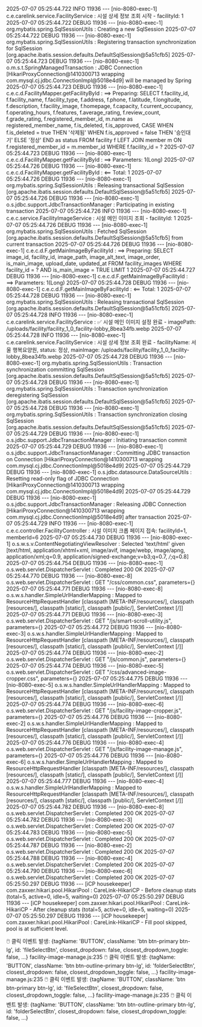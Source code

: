 2025-07-07 05:25:44.722  INFO 11936 --- [nio-8080-exec-1] c.e.carelink.service.FacilityService     : 시설 상세 정보 조회 시작 - facilityId: 1
2025-07-07 05:25:44.722 DEBUG 11936 --- [nio-8080-exec-1] org.mybatis.spring.SqlSessionUtils       : Creating a new SqlSession
2025-07-07 05:25:44.722 DEBUG 11936 --- [nio-8080-exec-1] org.mybatis.spring.SqlSessionUtils       : Registering transaction synchronization for SqlSession [org.apache.ibatis.session.defaults.DefaultSqlSession@5a51cfb5]
2025-07-07 05:25:44.723 DEBUG 11936 --- [nio-8080-exec-1] o.m.s.t.SpringManagedTransaction         : JDBC Connection [HikariProxyConnection@1410300713 wrapping com.mysql.cj.jdbc.ConnectionImpl@5018e4d9] will be managed by Spring
2025-07-07 05:25:44.723 DEBUG 11936 --- [nio-8080-exec-1] c.e.c.d.FacilityMapper.getFacilityById   : ==>  Preparing: SELECT f.facility_id, f.facility_name, f.facility_type, f.address, f.phone, f.latitude, f.longitude, f.description, f.facility_image, f.homepage, f.capacity, f.current_occupancy, f.operating_hours, f.features, f.average_rating, f.review_count, f.grade_rating, f.registered_member_id, m.name as registered_member_name, f.is_deleted, f.is_approved, CASE WHEN f.is_deleted = true THEN '삭제됨' WHEN f.is_approved = false THEN '승인대기' ELSE '정상' END as status FROM facility f LEFT JOIN member m ON f.registered_member_id = m.member_id WHERE f.facility_id = ?
2025-07-07 05:25:44.723 DEBUG 11936 --- [nio-8080-exec-1] c.e.c.d.FacilityMapper.getFacilityById   : ==> Parameters: 1(Long)
2025-07-07 05:25:44.726 DEBUG 11936 --- [nio-8080-exec-1] c.e.c.d.FacilityMapper.getFacilityById   : <==      Total: 1
2025-07-07 05:25:44.726 DEBUG 11936 --- [nio-8080-exec-1] org.mybatis.spring.SqlSessionUtils       : Releasing transactional SqlSession [org.apache.ibatis.session.defaults.DefaultSqlSession@5a51cfb5]
2025-07-07 05:25:44.726 DEBUG 11936 --- [nio-8080-exec-1] o.s.jdbc.support.JdbcTransactionManager  : Participating in existing transaction
2025-07-07 05:25:44.726  INFO 11936 --- [nio-8080-exec-1] c.e.c.service.FacilityImageService       : 시설 메인 이미지 조회 - facilityId: 1
2025-07-07 05:25:44.726 DEBUG 11936 --- [nio-8080-exec-1] org.mybatis.spring.SqlSessionUtils       : Fetched SqlSession [org.apache.ibatis.session.defaults.DefaultSqlSession@5a51cfb5] from current transaction
2025-07-07 05:25:44.726 DEBUG 11936 --- [nio-8080-exec-1] c.e.c.d.F.getMainImageByFacilityId       : ==>  Preparing: SELECT image_id, facility_id, image_path, image_alt_text, image_order, is_main_image, upload_date, updated_at FROM facility_images WHERE facility_id = ? AND is_main_image = TRUE LIMIT 1
2025-07-07 05:25:44.727 DEBUG 11936 --- [nio-8080-exec-1] c.e.c.d.F.getMainImageByFacilityId       : ==> Parameters: 1(Long)
2025-07-07 05:25:44.728 DEBUG 11936 --- [nio-8080-exec-1] c.e.c.d.F.getMainImageByFacilityId       : <==      Total: 1
2025-07-07 05:25:44.728 DEBUG 11936 --- [nio-8080-exec-1] org.mybatis.spring.SqlSessionUtils       : Releasing transactional SqlSession [org.apache.ibatis.session.defaults.DefaultSqlSession@5a51cfb5]
2025-07-07 05:25:44.728  INFO 11936 --- [nio-8080-exec-1] c.e.carelink.service.FacilityService     : ✅ 시설 메인 이미지 설정 완료 - imagePath: /uploads/facility/facility_1_0_facility-lobby_8bea34fb.webp
2025-07-07 05:25:44.728  INFO 11936 --- [nio-8080-exec-1] c.e.carelink.service.FacilityService     : 시설 상세 정보 조회 완료 - facilityName: 서울 행복요양원, status: 정상, mainImage: /uploads/facility/facility_1_0_facility-lobby_8bea34fb.webp
2025-07-07 05:25:44.728 DEBUG 11936 --- [nio-8080-exec-1] org.mybatis.spring.SqlSessionUtils       : Transaction synchronization committing SqlSession [org.apache.ibatis.session.defaults.DefaultSqlSession@5a51cfb5]
2025-07-07 05:25:44.728 DEBUG 11936 --- [nio-8080-exec-1] org.mybatis.spring.SqlSessionUtils       : Transaction synchronization deregistering SqlSession [org.apache.ibatis.session.defaults.DefaultSqlSession@5a51cfb5]
2025-07-07 05:25:44.728 DEBUG 11936 --- [nio-8080-exec-1] org.mybatis.spring.SqlSessionUtils       : Transaction synchronization closing SqlSession [org.apache.ibatis.session.defaults.DefaultSqlSession@5a51cfb5]
2025-07-07 05:25:44.729 DEBUG 11936 --- [nio-8080-exec-1] o.s.jdbc.support.JdbcTransactionManager  : Initiating transaction commit
2025-07-07 05:25:44.729 DEBUG 11936 --- [nio-8080-exec-1] o.s.jdbc.support.JdbcTransactionManager  : Committing JDBC transaction on Connection [HikariProxyConnection@1410300713 wrapping com.mysql.cj.jdbc.ConnectionImpl@5018e4d9]
2025-07-07 05:25:44.729 DEBUG 11936 --- [nio-8080-exec-1] o.s.jdbc.datasource.DataSourceUtils      : Resetting read-only flag of JDBC Connection [HikariProxyConnection@1410300713 wrapping com.mysql.cj.jdbc.ConnectionImpl@5018e4d9]
2025-07-07 05:25:44.729 DEBUG 11936 --- [nio-8080-exec-1] o.s.jdbc.support.JdbcTransactionManager  : Releasing JDBC Connection [HikariProxyConnection@1410300713 wrapping com.mysql.cj.jdbc.ConnectionImpl@5018e4d9] after transaction
2025-07-07 05:25:44.729  INFO 11936 --- [nio-8080-exec-1] c.e.c.controller.FacilityController      : 시설 이미지 크롭 페이지 접속: facilityId=1, memberId=6
2025-07-07 05:25:44.730 DEBUG 11936 --- [nio-8080-exec-1] o.s.w.s.v.ContentNegotiatingViewResolver : Selected 'text/html' given [text/html, application/xhtml+xml, image/avif, image/webp, image/apng, application/xml;q=0.9, application/signed-exchange;v=b3;q=0.7, */*;q=0.8]
2025-07-07 05:25:44.754 DEBUG 11936 --- [nio-8080-exec-1] o.s.web.servlet.DispatcherServlet        : Completed 200 OK
2025-07-07 05:25:44.770 DEBUG 11936 --- [nio-8080-exec-8] o.s.web.servlet.DispatcherServlet        : GET "/css/common.css", parameters={}
2025-07-07 05:25:44.771 DEBUG 11936 --- [nio-8080-exec-8] o.s.w.s.handler.SimpleUrlHandlerMapping  : Mapped to ResourceHttpRequestHandler [classpath [META-INF/resources/], classpath [resources/], classpath [static/], classpath [public/], ServletContext [/]]
2025-07-07 05:25:44.771 DEBUG 11936 --- [nio-8080-exec-3] o.s.web.servlet.DispatcherServlet        : GET "/js/smart-scroll-utility.js", parameters={}
2025-07-07 05:25:44.772 DEBUG 11936 --- [nio-8080-exec-3] o.s.w.s.handler.SimpleUrlHandlerMapping  : Mapped to ResourceHttpRequestHandler [classpath [META-INF/resources/], classpath [resources/], classpath [static/], classpath [public/], ServletContext [/]]
2025-07-07 05:25:44.774 DEBUG 11936 --- [nio-8080-exec-2] o.s.web.servlet.DispatcherServlet        : GET "/js/common.js", parameters={}
2025-07-07 05:25:44.774 DEBUG 11936 --- [nio-8080-exec-5] o.s.web.servlet.DispatcherServlet        : GET "/css/advanced-image-cropper.css", parameters={}
2025-07-07 05:25:44.775 DEBUG 11936 --- [nio-8080-exec-5] o.s.w.s.handler.SimpleUrlHandlerMapping  : Mapped to ResourceHttpRequestHandler [classpath [META-INF/resources/], classpath [resources/], classpath [static/], classpath [public/], ServletContext [/]]
2025-07-07 05:25:44.774 DEBUG 11936 --- [nio-8080-exec-6] o.s.web.servlet.DispatcherServlet        : GET "/js/facility-image-cropper.js", parameters={}
2025-07-07 05:25:44.776 DEBUG 11936 --- [nio-8080-exec-2] o.s.w.s.handler.SimpleUrlHandlerMapping  : Mapped to ResourceHttpRequestHandler [classpath [META-INF/resources/], classpath [resources/], classpath [static/], classpath [public/], ServletContext [/]]
2025-07-07 05:25:44.776 DEBUG 11936 --- [nio-8080-exec-4] o.s.web.servlet.DispatcherServlet        : GET "/js/facility-image-manage.js", parameters={}
2025-07-07 05:25:44.776 DEBUG 11936 --- [nio-8080-exec-6] o.s.w.s.handler.SimpleUrlHandlerMapping  : Mapped to ResourceHttpRequestHandler [classpath [META-INF/resources/], classpath [resources/], classpath [static/], classpath [public/], ServletContext [/]]
2025-07-07 05:25:44.777 DEBUG 11936 --- [nio-8080-exec-4] o.s.w.s.handler.SimpleUrlHandlerMapping  : Mapped to ResourceHttpRequestHandler [classpath [META-INF/resources/], classpath [resources/], classpath [static/], classpath [public/], ServletContext [/]]
2025-07-07 05:25:44.782 DEBUG 11936 --- [nio-8080-exec-8] o.s.web.servlet.DispatcherServlet        : Completed 200 OK
2025-07-07 05:25:44.782 DEBUG 11936 --- [nio-8080-exec-3] o.s.web.servlet.DispatcherServlet        : Completed 200 OK
2025-07-07 05:25:44.783 DEBUG 11936 --- [nio-8080-exec-5] o.s.web.servlet.DispatcherServlet        : Completed 200 OK
2025-07-07 05:25:44.787 DEBUG 11936 --- [nio-8080-exec-2] o.s.web.servlet.DispatcherServlet        : Completed 200 OK
2025-07-07 05:25:44.788 DEBUG 11936 --- [nio-8080-exec-4] o.s.web.servlet.DispatcherServlet        : Completed 200 OK
2025-07-07 05:25:44.790 DEBUG 11936 --- [nio-8080-exec-6] o.s.web.servlet.DispatcherServlet        : Completed 200 OK
2025-07-07 05:25:50.297 DEBUG 11936 --- [iCP housekeeper] com.zaxxer.hikari.pool.HikariPool        : CareLink-HikariCP - Before cleanup stats (total=5, active=0, idle=5, waiting=0)
2025-07-07 05:25:50.297 DEBUG 11936 --- [iCP housekeeper] com.zaxxer.hikari.pool.HikariPool        : CareLink-HikariCP - After cleanup  stats (total=5, active=0, idle=5, waiting=0)
2025-07-07 05:25:50.297 DEBUG 11936 --- [iCP housekeeper] com.zaxxer.hikari.pool.HikariPool        : CareLink-HikariCP - Fill pool skipped, pool is at sufficient level.

🖱️ 클릭 이벤트 발생: {tagName: 'BUTTON', className: 'btn btn-primary btn-lg', id: 'fileSelectBtn', closest_dropdown: false, closest_dropdown_toggle: false, …}
facility-image-manage.js:235 🖱️ 클릭 이벤트 발생: {tagName: 'BUTTON', className: 'btn btn-outline-primary btn-lg', id: 'folderSelectBtn', closest_dropdown: false, closest_dropdown_toggle: false, …}
facility-image-manage.js:235 🖱️ 클릭 이벤트 발생: {tagName: 'BUTTON', className: 'btn btn-primary btn-lg', id: 'fileSelectBtn', closest_dropdown: false, closest_dropdown_toggle: false, …}
facility-image-manage.js:235 🖱️ 클릭 이벤트 발생: {tagName: 'BUTTON', className: 'btn btn-outline-primary btn-lg', id: 'folderSelectBtn', closest_dropdown: false, closest_dropdown_toggle: false, …}
